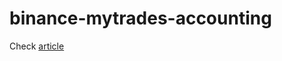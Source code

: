 # binance-mytrades-accounting

Check [article](https://mgalli-com-dev.medium.com/using-binance-api-to-get-the-users-trading-history-e459c643878b)
